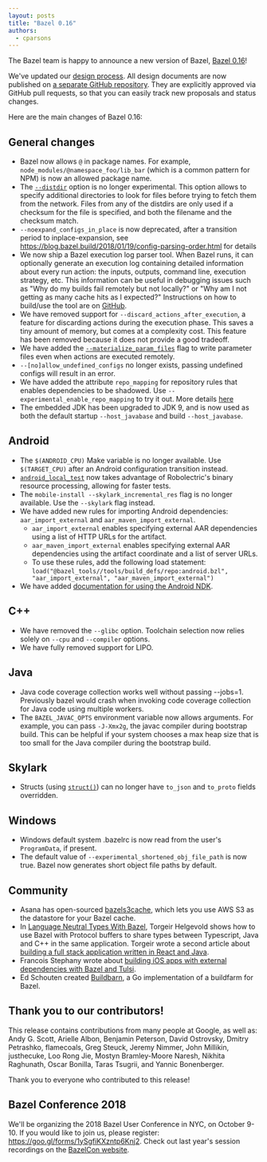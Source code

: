 ```yaml
---
layout: posts
title: "Bazel 0.16"
authors:
  - cparsons
---
```


The Bazel team is happy to announce a new version of Bazel, [Bazel 0.16](https://github.com/bazelbuild/bazel/releases/tag/0.16.0)!

We've updated our [design process](https://bazel.build/designs/index.html). All design documents are now published on [a separate GitHub repository](https://github.com/bazelbuild/proposals). They are explicitly approved via GitHub pull requests, so that you can easily track new proposals and status changes.

Here are the main changes of Bazel 0.16:


## General changes



*   Bazel now allows `@` in package names. For example, `node_modules/@namespace_foo/lib_bar` (which is a common pattern for NPM) is now an allowed package name.
*   The [`--distdir`](https://docs.bazel.build/versions/master/command-line-reference.html#flag--distdir) option is no longer experimental. This option allows to specify additional directories to look for files before trying to fetch them from the network. Files from any of the distdirs are only used if a checksum for the file is specified, and both the filename and the checksum match.
*   `--noexpand_configs_in_place` is now deprecated, after a transition period to inplace-expansion, see https://blog.bazel.build/2018/01/19/config-parsing-order.html for details
*   We now ship a Bazel execution log parser tool. When Bazel runs, it can optionally generate an execution log containing detailed information about every run action: the inputs, outputs, command line, execution strategy, etc. This information can be useful in debugging issues such as "Why do my builds fail remotely but not locally?" or "Why am I not getting as many cache hits as I expected?" Instructions on how to build/use the tool are on [GitHub](https://github.com/bazelbuild/bazel/blob/master/src/tools/execlog/README.md).
*   We have removed support for `--discard_actions_after_execution`, a feature for discarding actions during the execution phase. This saves a tiny amount of memory, but comes at a complexity cost. This feature has been removed because it does not provide a good tradeoff.
*   We have added the [`--materialize_param_files`](https://docs.bazel.build/versions/master/command-line-reference.html#flag--materialize_param_files) flag to write parameter files even when actions are executed remotely.
*   `--[no]allow_undefined_configs` no longer exists, passing undefined configs will result in an error.
*   We have added the attribute `repo_mapping` for repository rules that enables dependencies to be shadowed. Use `--experimental_enable_repo_mapping` to try it out. More details [here](https://docs.bazel.build/versions/master/external.html#shadowing-dependencies)
* The embedded JDK has been upgraded to JDK 9, and is now used as both the default startup `--host_javabase` and build `--host_javabase`.


## Android



*   The `$(ANDROID_CPU)` Make variable is no longer available. Use `$(TARGET_CPU)` after an Android configuration transition instead.
*   [`android_local_test`](https://docs.bazel.build/versions/master/be/android.html#android_local_test) now takes advantage of Robolectric's binary resource processing, allowing for faster tests.
*   The `mobile-install --skylark_incremental_res` flag is no longer available. Use the `--skylark` flag instead.
*   We have added new rules for importing Android dependencies: `aar_import_external` and `aar_maven_import_external`. 
    *   `aar_import_external` enables specifying external AAR dependencies using a list of HTTP URLs for the artifact. 
    *   `aar_maven_import_external` enables specifying external AAR dependencies using the artifact coordinate and a list of server URLs. 
    *   To use these rules, add the following load statement: ```load("@bazel_tools//tools/build_defs/repo:android.bzl", "aar_import_external", "aar_maven_import_external")```
*   We have added [documentation for using the Android NDK](https://docs.bazel.build/versions/master/android-ndk.html).


## C++



*   We have removed the `--glibc` option. Toolchain selection now relies solely on `--cpu` and `--compiler` options.
*   We have fully removed support for LIPO.


## Java



*   Java code coverage collection works well without passing --jobs=1. Previously bazel would crash when invoking code coverage collection for Java code using multiple workers.
*   The `BAZEL_JAVAC_OPTS` environment variable now allows arguments. For example, you can pass `-J-Xmx2g`, the javac compiler during bootstrap build. This can be helpful if your system chooses a max heap size that is too small for the Java compiler during the bootstrap build.


## Skylark



*   Structs (using [`struct()`](https://docs.bazel.build/versions/master/skylark/lib/struct.html)) can no longer have `to_json` and `to_proto` fields overridden.


## Windows



*   Windows default system .bazelrc is now read from the user's `ProgramData`, if present.
*   The default value of `--experimental_shortened_obj_file_path` is now true. Bazel now generates short object file paths by default.


## Community



*   Asana has open-sourced [bazels3cache](https://github.com/Asana/bazels3cache), which lets you use AWS S3 as the datastore for your Bazel cache.
*   In [Language Neutral Types With Bazel](http://www.syntaxsuccess.com/viewarticle/language-neutral-types-with-bazel), Torgeir Helgevold shows how to use Bazel with Protocol buffers to share types between Typescript, Java and C++ in the same application. Torgeir wrote a second article about [building a full stack application written in React and Java](http://www.syntaxsuccess.com/viewarticle/full-stack-development-with-react-and-bazel).
*   Francois Stephany wrote about [building iOS apps with external dependencies with Bazel and Tulsi](https://tulipemoutarde.be/posts/bazel-for-mobile-apps-part-2/).
*   Ed Schouten created [Buildbarn](https://github.com/EdSchouten/bazel-buildbarn), a Go implementation of a buildfarm for Bazel.


## Thank you to our contributors!

This release contains contributions from many people at Google, as well as: Andy G. Scott, Arielle Albon, Benjamin Peterson, David Ostrovsky, Dmitry Petrashko, flamecoals, Greg Steuck, Jeremy Nimmer, John Millikin, justhecuke, Loo Rong Jie, Mostyn Bramley-Moore Naresh, Nikhita Raghunath, Oscar Bonilla, Taras Tsugrii, and Yannic Bonenberger.

Thank you to everyone who contributed to this release!


## Bazel Conference 2018

We'll be organizing the 2018 Bazel User Conference in NYC, on October 9-10. If you would like to join us, please register: https://goo.gl/forms/1ySgfiKXzntp6Knj2. Check out last year's session recordings on the [BazelCon website](https://sites.google.com/corp/bazel.build/conference2017/bazelcon2017/session-videos).
